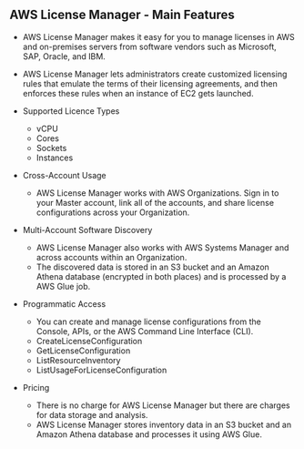 ## AWS License Manager - Main Features
* AWS License Manager makes it easy for you to manage licenses in AWS and on-premises servers from software vendors such as Microsoft, SAP, Oracle, and IBM.
* AWS License Manager lets administrators create customized licensing rules that emulate the terms of their licensing agreements, and then enforces these rules when an instance of EC2 gets launched.

* Supported Licence Types
  * vCPU
  * Cores
  * Sockets
  * Instances

* Cross-Account Usage
  * AWS License Manager works with AWS Organizations. Sign in to your Master account, link all of the accounts, and share license configurations across your Organization.
  
* Multi-Account Software Discovery
  * AWS License Manager also works with AWS Systems Manager and across accounts within an Organization.
  * The discovered data is stored in an S3 bucket and an Amazon Athena database (encrypted in both places) and is processed by a AWS Glue job.
  
* Programmatic Access
  * You can create and manage license configurations from the Console, APIs, or the AWS Command Line Interface (CLI).
  * CreateLicenseConfiguration
  * GetLicenseConfiguration
  * ListResourceInventory
  * ListUsageForLicenseConfiguration

* Pricing
  * There is no charge for AWS License Manager but there are charges for data storage and analysis.
  * AWS License Manager stores inventory data in an S3 bucket and an Amazon Athena database and processes it using AWS Glue.
